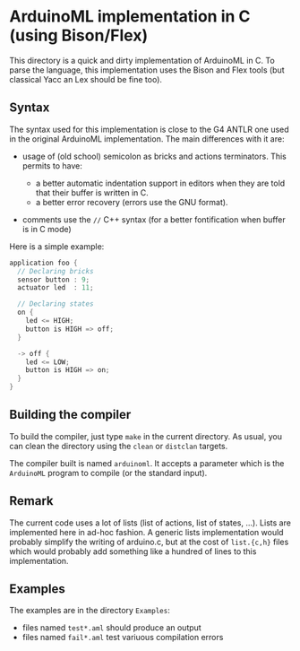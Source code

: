 <!--
            Author: Erick Gallesio [eg@unice.fr]
     Creation date: 28-Nov-2017 09:01
  Last file update: 30-Nov-2017 15:46 (eg)
-->

# ArduinoML implementation in C (using Bison/Flex)

This directory is a quick and dirty implementation of ArduinoML in C.
To parse the language, this implementation uses the Bison and Flex
tools (but classical Yacc an Lex should be fine too).


## Syntax 

The syntax used for this implementation is close to the G4 ANTLR one
used in the original ArduinoML implementation. The main differences with it
are: 

- usage of (old school) semicolon as bricks and actions
  terminators. This permits to have:

    - a better automatic indentation support in editors when they are told
      that their buffer is written in C.
    - a better error recovery (errors use the GNU format). 

- comments use the `//` C++ syntax (for a better fontification when
  buffer is in C mode) 

Here is a simple example: 

```c
application foo {
  // Declaring bricks
  sensor button : 9;
  actuator led  : 11;

  // Declaring states
  on {
    led <= HIGH;
    button is HIGH => off;
  }

  -> off {
    led <= LOW;
    button is HIGH => on;
  }
}
```


## Building the compiler

To build the compiler, just type `make` in the current directory. As
usual, you can clean the directory using the `clean` or `distclan` targets.

The compiler built is named `arduinoml`. It accepts a parameter which
is the `ArduinoML` program to compile (or the standard input). 


## Remark

The current code uses a lot of lists (list of actions, list of states, ...). 
Lists are implemented here in ad-hoc fashion. A generic
lists implementation would probably simplify the writing of
arduino.c, but at the cost of `list.{c,h}` files which would probably
add something like a hundred of lines to this implementation.

## Examples 

The examples are in the directory `Examples`:

  - files named `test*.aml` should produce an output
  - files named `fail*.aml` test variuous compilation errors
  


